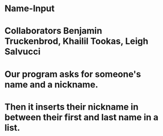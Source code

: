 # Name-Input
# Collaborators Benjamin Truckenbrod, Khailil Tookas, Leigh Salvucci
# Our program asks for someone's name and a nickname.
# Then it inserts their nickname in between their first and last name in a list.
